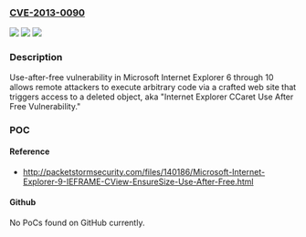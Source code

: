 ### [CVE-2013-0090](https://cve.mitre.org/cgi-bin/cvename.cgi?name=CVE-2013-0090)
![](https://img.shields.io/static/v1?label=Product&message=n%2Fa&color=blue)
![](https://img.shields.io/static/v1?label=Version&message=n%2Fa&color=blue)
![](https://img.shields.io/static/v1?label=Vulnerability&message=n%2Fa&color=brighgreen)

### Description

Use-after-free vulnerability in Microsoft Internet Explorer 6 through 10 allows remote attackers to execute arbitrary code via a crafted web site that triggers access to a deleted object, aka "Internet Explorer CCaret Use After Free Vulnerability."

### POC

#### Reference
- http://packetstormsecurity.com/files/140186/Microsoft-Internet-Explorer-9-IEFRAME-CView-EnsureSize-Use-After-Free.html

#### Github
No PoCs found on GitHub currently.

